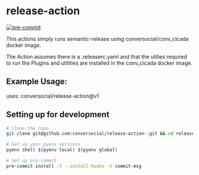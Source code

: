 # release-action

[![pre-commit](https://img.shields.io/badge/pre--commit-enabled-brightgreen?logo=pre-commit&logoColor=white)](https://github.com/pre-commit/pre-commit)

This actions simply runs semantic-release using conversocial/conv_cicada docker image.

The Action assumes there is a .releaserc.yaml and that the utilies required to run the
Plugins and utilities are installed in the conv_cicada docker image.

## Example Usage:
uses: conversocial/release-action@v1

## Setting up for development

```bash
# Clone the repo
git clone git@github.com:conversocial/release-action-.git && cd release-action

# Set up your pyenv versions
pyenv shell $(pyenv local) $(pyenv global)

# Set up pre-commit
pre-commit install -f --install-hooks -t commit-msg
